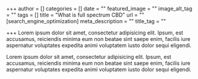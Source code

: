 +++
author = []
categories = []
date = ""
featured_image = ""
image_alt_tag = ""
tags = []
title = "What is full spectrum CBD"
url = ""
[search_engine_optimization]
meta_description = ""
title_tag = ""

+++
Lorem ipsum dolor sit amet, consectetur adipisicing elit. Ipsum, est accusamus, reiciendis minima eum non beatae sint saepe enim, facilis iure aspernatur voluptates expedita animi voluptatem iusto dolor sequi eligendi.

Lorem ipsum dolor sit amet, consectetur adipisicing elit. Ipsum, est accusamus, reiciendis minima eum non beatae sint saepe enim, facilis iure aspernatur voluptates expedita animi voluptatem iusto dolor sequi eligendi.